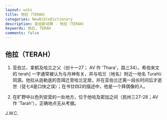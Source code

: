 ```yaml
---
layout: wiki
title: 他拉（TERAH）
categories: NewBibleDictionary
description: 圣经新词典 - 他拉（TERAH）
keywords: 他拉, TERAH
comments: false
---
```


## 他拉（TERAH）

1. 亚伯兰、拿鹤及哈兰之父（创十一27； AV 作 'Thara'，路三34）。希伯来文的 terah] 一字通常被认为与月神有关，并与哈兰〔地名〕附近一地名 Turah\i 同源。他拉从迦勒底的吾珥迁至哈兰定居，并在亚伯兰迁离一段长时间后才逝世（徒七4是口快之误）；在书廿四2的描述中，他是一个拜偶像的人。

2. 在旷野中以色列安营的一处地方，位于他哈及密加之间（民卅三27-28；AV 作 'Tarah'），正确地点无从考据。

J.W.C.








